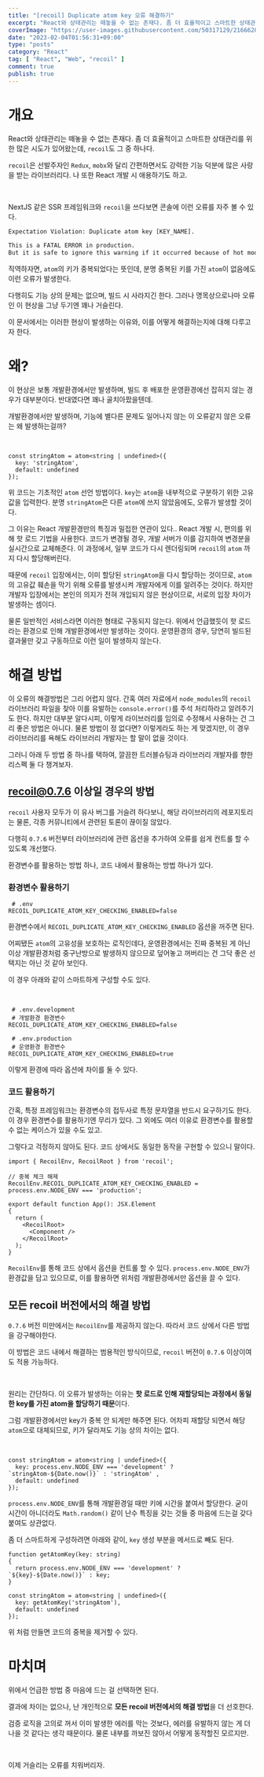 ```yaml
---
title: "[recoil] Duplicate atom key 오류 해결하기"
excerpt: "React와 상태관리는 떼놓을 수 없는 존재다. 좀 더 효율적이고 스마트한 상태관리를 위한 많은 시도가 있어왔는데, recoil도 그 중 하나다. recoil은 선발주자인 Redux, mobx와 달리 간편하면서도 강력한 기능 덕분에 많은 사랑을 받는 라이브러리다. 나 또한 React 개발 시 애용하기도 하고."
coverImage: "https://user-images.githubusercontent.com/50317129/216662084-69f29d33-1956-42a1-90d6-80d311949d10.png"
date: "2023-02-04T01:56:31+09:00"
type: "posts"
category: "React"
tag: [ "React", "Web", "recoil" ]
comment: true
publish: true
---
```


# 개요

React와 상태관리는 떼놓을 수 없는 존재다. 좀 더 효율적이고 스마트한 상태관리를 위한 많은 시도가 있어왔는데, `recoil`도 그 중 하나다.

`recoil`은 선발주자인 `Redux`, `mobx`와 달리 간편하면서도 강력한 기능 덕분에 많은 사랑을 받는 라이브러리다. 나 또한 React 개발 시 애용하기도 하고.

<br />

NextJS 같은 SSR 프레임워크와 `recoil`을 쓰다보면 콘솔에 이런 오류를 자주 볼 수 있다.

``` txt
Expectation Violation: Duplicate atom key [KEY_NAME].

This is a FATAL ERROR in production.
But it is safe to ignore this warning if it occurred because of hot module replacement.
```

직역하자면, `atom`의 키가 중복되었다는 뜻인데, 분명 중복된 키를 가진 `atom`이 없음에도 이런 오류가 발생한다.

다행히도 기능 상의 문제는 없으며, 빌드 시 사라지긴 한다. 그러나 명목상으로나마 <span class='red-600'>오류</span>인 이 현상을 그냥 두기엔 꽤나 거슬린다.

이 문서에서는 이러한 현상이 발생하는 이유와, 이를 어떻게 해결하는지에 대해 다루고자 한다.










# 왜?

이 현상은 보통 개발환경에서만 발생하며, 빌드 후 배포한 운영환경에선 잡히지 않는 경우가 대부분이다. 반대였다면 꽤나 골치아팠을텐데.

개발환경에서만 발생하며, 기능에 별다른 문제도 일어나지 않는 이 오류같지 않은 오류는 왜 발생하는걸까?

<br />

``` tsx
const stringAtom = atom<string | undefined>({
  key: 'stringAtom',
  default: undefined
});
```

위 코드는 기초적인 `atom` 선언 방법이다. `key`는 `atom`을 내부적으로 구분하기 위한 고유값을 입력한다. 분명 `stringAtom`은 다른 `atom`에 쓰지 않았음에도, 오류가 발생할 것이다.

그 이유는 React 개발환경만의 특징과 밀접한 연관이 있다.. React 개발 시, 편의를 위해 핫 로드 기법을 사용한다. 코드가 변경될 경우, 개발 서버가 이를 감지하여 변경분을 실시간으로 교체해준다. 이 과정에서, 일부 코드가 다시 렌더링되며 `recoil`의 `atom` 까지 다시 할당해버린다.

때문에 `recoil` 입장에서는, 이미 할당된 `stringAtom`을 다시 할당하는 것이므로, `atom`의 고유값 훼손을 막기 위해 오류를 발생시켜 개발자에게 이를 알려주는 것이다. 하지만 개발자 입장에서는 본인의 의지가 전혀 개입되지 않은 현상이므로, 서로의 입장 차이가 발생하는 셈이다.

물론 일반적인 서비스라면 이러한 형태로 구동되지 않는다. 위에서 언급했듯이 핫 로드라는 환경으로 인해 개발환경에서만 발생하는 것이다. 운영환경의 경우, 당연히 빌드된 결과물만 갖고 구동하므로 이런 일이 발생하지 않는다.










# 해결 방법

이 오류의 해결방법은 그리 어렵지 않다. 간혹 여러 자료에서 `node_modules`의 `recoil` 라이브러리 파일을 찾아 이를 유발하는 `console.error()`를 주석 처리하라고 알려주기도 한다. 하지만 대부분 알다시피, 이렇게 라이브러리를 임의로 수정해서 사용하는 건 그리 좋은 방법은 아니다. 물론 방법이 정 없다면? 이렇게라도 하는 게 맞겠지만, 이 경우 라이브러리를 욕해도 라이브러리 개발자는 할 말이 없을 것이다.

그러니 아래 두 방법 중 하나를 택하여, 깔끔한 트러블슈팅과 라이브러리 개발자를 향한 리스펙 둘 다 챙겨보자.





## recoil@0.7.6 이상일 경우의 방법

`recoil` 사용자 모두가 이 유사 버그를 거슬려 하다보니, 해당 라이브러리의 레포지토리는 물론, 각종 커뮤니티에서 관련된 토론이 끊이질 않았다.

다행히 `0.7.6` 버전부터 라이브러리에 관련 옵션을 추가하여 오류를 쉽게 컨트롤 할 수 있도록 개선했다.

환경변수를 활용하는 방법 하나, 코드 내에서 활용하는 방법 하나가 있다.



### 환경변수 활용하기

``` properties
 # .env
RECOIL_DUPLICATE_ATOM_KEY_CHECKING_ENABLED=false
```

환경변수에서 `RECOIL_DUPLICATE_ATOM_KEY_CHECKING_ENABLED` 옵션을 꺼주면 된다.

어찌됐든 `atom`의 고유성을 보호하는 로직인데다, 운영환경에서는 진짜 중복된 게 아닌 이상 개발환경처럼 중구난방으로 발생하지 않으므로 덮어놓고 꺼버리는 건 그닥 좋은 선택지는 아닌 것 같아 보인다.

이 경우 아래와 같이 스마트하게 구성할 수도 있다.

<br />

``` properties
 # .env.development
 # 개발환경 환경변수
RECOIL_DUPLICATE_ATOM_KEY_CHECKING_ENABLED=false

 # .env.production
 # 운영환경 환경변수
RECOIL_DUPLICATE_ATOM_KEY_CHECKING_ENABLED=true
```

이렇게 환경에 따라 옵션에 차이를 둘 수 있다.



### 코드 활용하기

간혹, 특정 프레임워크는 환경변수의 접두사로 특정 문자열을 반드시 요구하기도 한다. 이 경우 환경변수를 활용하기엔 무리가 있다. 그 외에도 여러 이유로 환경변수를 활용할 수 없는 케이스가 있을 수도 있고.

그렇다고 걱정하지 않아도 된다. 코드 상에서도 동일한 동작을 구현할 수 있으니 말이다.

``` tsx
import { RecoilEnv, RecoilRoot } from 'recoil';

// 중복 체크 해제
RecoilEnv.RECOIL_DUPLICATE_ATOM_KEY_CHECKING_ENABLED = process.env.NODE_ENV === 'production';

export default function App(): JSX.Element
{
  return (
    <RecoilRoot>
      <Component />
    </RecoilRoot>
  );
}
```

`RecoilEnv`를 통해 코드 상에서 옵션을 컨트롤 할 수 있다. `process.env.NODE_ENV`가 환경값을 담고 있으므로, 이를 활용하면 위처럼 개발환경에서만 옵션을 끌 수 있다.





## 모든 recoil 버전에서의 해결 방법

`0.7.6` 버전 미만에서는 `RecoilEnv`를 제공하지 않는다. 따라서 코드 상에서 다른 방법을 강구해야한다.

이 방법은 코드 내에서 해결하는 범용적인 방식이므로, `recoil` 버전이 `0.7.6` 이상이여도 적용 가능하다.

<br />

원리는 간단하다. 이 오류가 발생하는 이유는 **핫 로드로 인해 재할당되는 과정에서 동일한 key를 가진 atom을 할당하기 때문**이다.

그럼 개발환경에서만 key가 중복 안 되게만 해주면 된다. 어차피 재할당 되면서 해당 `atom`으로 대체되므로, 키가 달라져도 기능 상의 차이는 없다.

<br />

``` tsx
const stringAtom = atom<string | undefined>({
  key: process.env.NODE_ENV === 'development' ? `stringAtom-${Date.now()}` : 'stringAtom' ,
  default: undefined
});
```

`process.env.NODE_ENV`를 통해 개발환경일 때만 키에 시간을 붙여서 할당한다. 굳이 시간이 아니더라도 `Math.random()` 같이 난수 특징을 갖는 것들 중 마음에 드는걸 갖다 붙여도 상관없다.

좀 더 스마트하게 구성하려면 아래와 같이, `key` 생성 부분을 메서드로 빼도 된다.

``` tsx
function getAtomKey(key: string)
{
  return process.env.NODE_ENV === 'development' ? `${key}-${Date.now()}` : key;
}

const stringAtom = atom<string | undefined>({
  key: getAtomKey('stringAtom'),
  default: undefined
});
```

위 처럼 만들면 코드의 중복을 제거할 수 있다.










# 마치며

위에서 언급한 방법 중 마음에 드는 걸 선택하면 된다.

결과에 차이는 없으나, 난 개인적으로 **모든 recoil 버전에서의 해결 방법**을 더 선호한다.

검증 로직을 고의로 꺼서 이미 발생한 에러를 막는 것보다, 에러를 유발하지 않는 게 더 나을 것 같다는 생각 때문이다. 물론 내부를 까보진 않아서 어떻게 동작할진 모르지만.

<br />

이제 거슬리는 오류를 치워버리자.